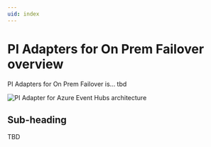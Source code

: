 ```yaml
---
uid: index
---
```


# PI Adapters for On Prem Failover overview

PI Adapters for On Prem Failover is... tbd

![PI Adapter for Azure Event Hubs architecture](/images/pi-adapter-for-azure-event-hubs-architecture-diagram.png)

## Sub-heading

TBD
